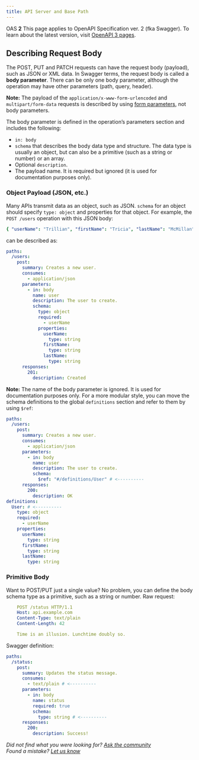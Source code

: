 ```yaml
---
title: API Server and Base Path
---
```


OAS **2** This page applies to OpenAPI Specification ver. 2 (fka Swagger). To learn about the latest version, visit [OpenAPI 3 pages](/docs/specification/describing-request-body).

## Describing Request Body

The POST, PUT and PATCH requests can have the request body (payload), such as JSON or XML data. In Swagger terms, the request body is called a **body parameter**. There can be only one body parameter, although the operation may have other parameters (path, query, header).

**Note:** The payload of the `application/x-www-form-urlencoded` and `multipart/form-data` requests is described by using [form parameters](/docs/specification/2-0/describing-parameters/#form-parameters), not body parameters.

The body parameter is defined in the operation’s parameters section and includes the following:

- `in: body`
- `schema` that describes the body data type and structure. The data type is usually an object, but can also be a primitive (such as a string or number) or an array.
- Optional `description`.
- The payload name. It is required but ignored (it is used for documentation purposes only).

### Object Payload (JSON, etc.)

Many APIs transmit data as an object, such as JSON. `schema` for an object should specify `type: object` and properties for that object. For example, the `POST /users` operation with this JSON body:

```yaml
{ "userName": "Trillian", "firstName": "Tricia", "lastName": "McMillan" }
```

can be described as:

```yaml
paths:
  /users:
    post:
      summary: Creates a new user.
      consumes:
        - application/json
      parameters:
        - in: body
          name: user
          description: The user to create.
          schema:
            type: object
            required:
              - userName
            properties:
              userName:
                type: string
              firstName:
                type: string
              lastName:
                type: string
      responses:
        201:
          description: Created
```

**Note:** The name of the body parameter is ignored. It is used for documentation purposes only. For a more modular style, you can move the schema definitions to the global `definitions` section and refer to them by using `$ref`:

```yaml
paths:
  /users:
    post:
      summary: Creates a new user.
      consumes:
        - application/json
      parameters:
        - in: body
          name: user
          description: The user to create.
          schema:
            $ref: "#/definitions/User" # <----------
      responses:
        200:
          description: OK
definitions:
  User: # <----------
    type: object
    required:
      - userName
    properties:
      userName:
        type: string
      firstName:
        type: string
      lastName:
        type: string
```

### Primitive Body

Want to POST/PUT just a single value? No problem, you can define the body schema type as a primitive, such as a string or number. Raw request:

```yaml
    POST /status HTTP/1.1
    Host: api.example.com
    Content-Type: text/plain
    Content-Length: 42

    Time is an illusion. Lunchtime doubly so.
```

Swagger definition:

```yaml
paths:
  /status:
    post:
      summary: Updates the status message.
      consumes:
        - text/plain # <----------
      parameters:
        - in: body
          name: status
          required: true
          schema:
            type: string # <----------
      responses:
        200:
          description: Success!
```

_Did not find what you were looking for? [Ask the community](https://community.smartbear.com/t5/Swagger-Open-Source-Tools/bd-p/SwaggerOSTools)  
Found a mistake? [Let us know](https://github.com/swagger-api/swagger.io/issues)_
